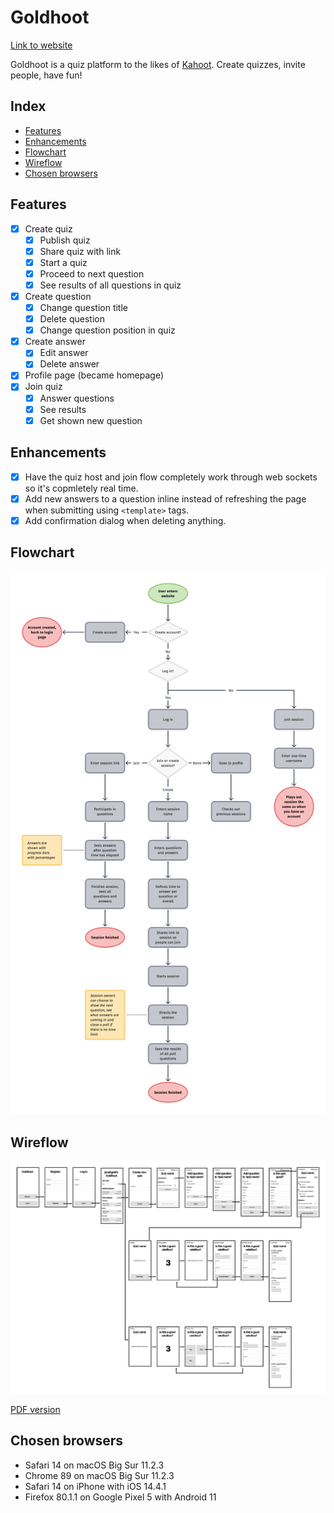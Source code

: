 # Goldhoot

[Link to website](https://browser-tech-goldhoot.herokuapp.com/)

Goldhoot is a quiz platform to the likes of [Kahoot](https://kahoot.com). Create quizzes, invite people, have fun!

## Index

- [Features](#features)
- [Enhancements](#enhancements)
- [Flowchart](#flowchart)
- [Wireflow](#wireflow)
- [Chosen browsers](#chosen-browsers)

## Features

- [x] Create quiz
	- [x] Publish quiz
	- [x] Share quiz with link
	- [x] Start a quiz
	- [x] Proceed to next question
	- [x] See results of all questions in quiz
- [x] Create question
	- [x] Change question title
	- [x] Delete question
	- [x] Change question position in quiz
- [x] Create answer
	- [x] Edit answer
	- [x] Delete answer
- [x] Profile page (became homepage)
- [x] Join quiz
	- [x] Answer questions
	- [x] See results
	- [x] Get shown new question

## Enhancements

- [x] Have the quiz host and join flow completely work through web sockets so it's copmletely real time.
- [x] Add new answers to a question inline instead of refreshing the page when submitting using `<template>` tags.
- [x] Add confirmation dialog when deleting anything.

## Flowchart

![Picture of flowchart](docs/flowchart.png)

## Wireflow

![Picture of wireflow](docs/wireflow.png)

[PDF version](docs/wireflow.pdf)

## Chosen browsers

- Safari 14 on macOS Big Sur 11.2.3
- Chrome 89 on macOS Big Sur 11.2.3
- Safari 14 on iPhone with iOS 14.4.1
- Firefox 80.1.1 on Google Pixel 5 with Android 11

<!-- Add a nice poster image here at the end of the week, showing off your shiny frontend 📸 -->

<!-- How about a section that describes how to install this project? 🤓 -->

<!-- ...but how does one use this project? What are its features 🤔 -->

<!-- Maybe a checklist of done stuff and stuff still on your wishlist? ✅ -->

<!-- How about a license here? 📜 (or is it a licence?) 🤷 -->
